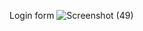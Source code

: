 Login form
![Screenshot (49)](https://github.com/K4m5/form-login/assets/142299996/56b27ce4-f450-435f-ade6-6f3950f98e45)
